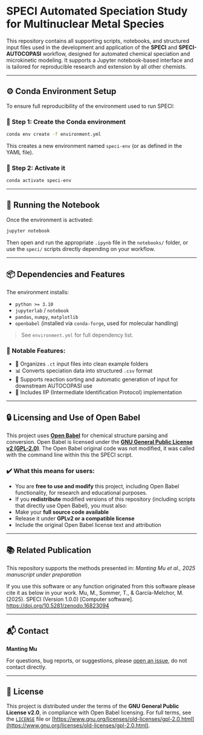 # SPECI Automated Speciation Study for Multinuclear Metal Species

This repository contains all supporting scripts, notebooks, and structured input files used in the development and application of the **SPECI** and **SPECI-AUTOCOPASI** workflow, designed for automated chemical speciation and microkinetic modeling. It supports a Jupyter notebook-based interface and is tailored for reproducible research and extension by all other chemists.

---


## ⚙️ Conda Environment Setup

To ensure full reproducibility of the environment used to run SPECI:

### 🧪 Step 1: Create the Conda environment

```bash
conda env create -f environment.yml
```

This creates a new environment named `speci-env` (or as defined in the YAML file).

### 🧬 Step 2: Activate it

```bash
conda activate speci-env
```

---

## 🚀 Running the Notebook

Once the environment is activated:

```bash
jupyter notebook
```

Then open and run the appropriate `.ipynb` file in the `notebooks/` folder, or use the `speci/` scripts directly depending on your workflow.

---

## 📦 Dependencies and Features

The environment installs:

- `python >= 3.10`
- `jupyterlab` / `notebook`
- `pandas`, `numpy`, `matplotlib`
- `openbabel` (installed via `conda-forge`, used for molecular handling)

> See `environment.yml` for full dependency list.

### 🧪 Notable Features:
- 📁 Organizes `.ct` input files into clean example folders
- 📊 Converts speciation data into structured `.csv` format
- 🔎 Supports reaction sorting and automatic generation of input for downstream AUTOCOPASI use
- 🧠 Includes IIP (Intermediate Identification Protocol) implementation

---

## 🔒 Licensing and Use of Open Babel

This project uses **[Open Babel](http://openbabel.org/)** for chemical structure parsing and conversion. Open Babel is licensed under the [**GNU General Public License v2 (GPL-2.0)**](https://www.gnu.org/licenses/old-licenses/gpl-2.0.html). The Open Babel original code was not modified, it was called with the command line within this the SPECI script.

### ✔️ What this means for users:
- You are **free to use and modify** this project, including Open Babel functionality, for research and educational purposes.
- If you **redistribute** modified versions of this repository (including scripts that directly use Open Babel), you must also:
- Make your **full source code available**
- Release it under **GPLv2 or a compatible license**
- Include the original Open Babel license text and attribution

---

## 📚 Related Publication

This repository supports the methods presented in:
*Manting Mu et al., 2025 manuscript under preparation*  

If you use this software or any function originated from this software please cite it as below in your work.
Mu, M., Sommer, T., & García-Melchor, M. (2025). SPECI (Version 1.0.0) [Computer software]. https://doi.org/10.5281/zenodo.16823094

---

## 📬 Contact

**Manting Mu**

For questions, bug reports, or suggestions, please [open an issue](https://github.com/Manting-Mu/OLIGO/issues), do not contact directly.

---

## 📄 License

This project is distributed under the terms of the **GNU General Public License v2.0**, in compliance with Open Babel licensing. For full terms, see the [`LICENSE`](https://www.gnu.org/licenses/old-licenses/gpl-2.0.txt) file or [https://www.gnu.org/licenses/old-licenses/gpl-2.0.html](https://www.gnu.org/licenses/old-licenses/gpl-2.0.html).
